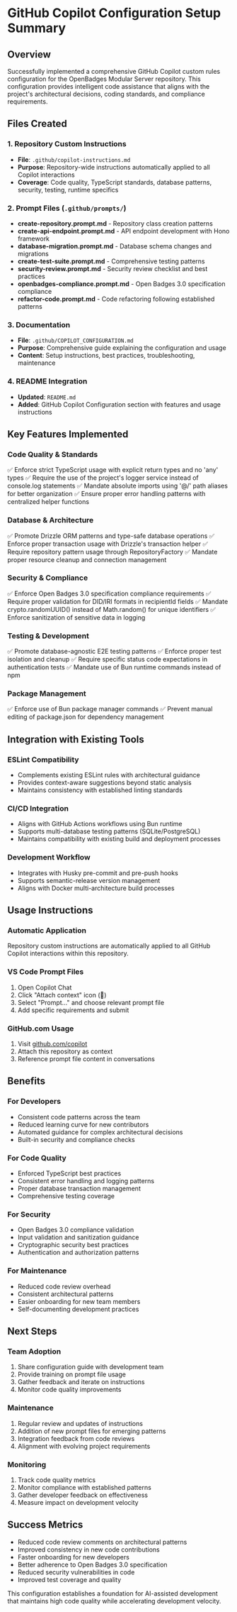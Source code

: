 # GitHub Copilot Configuration Setup Summary

## Overview

Successfully implemented a comprehensive GitHub Copilot custom rules configuration for the OpenBadges Modular Server repository. This configuration provides intelligent code assistance that aligns with the project's architectural decisions, coding standards, and compliance requirements.

## Files Created

### 1. Repository Custom Instructions
- **File**: `.github/copilot-instructions.md`
- **Purpose**: Repository-wide instructions automatically applied to all Copilot interactions
- **Coverage**: Code quality, TypeScript standards, database patterns, security, testing, runtime specifics

### 2. Prompt Files (`.github/prompts/`)
- **create-repository.prompt.md** - Repository class creation patterns
- **create-api-endpoint.prompt.md** - API endpoint development with Hono framework
- **database-migration.prompt.md** - Database schema changes and migrations
- **create-test-suite.prompt.md** - Comprehensive testing patterns
- **security-review.prompt.md** - Security review checklist and best practices
- **openbadges-compliance.prompt.md** - Open Badges 3.0 specification compliance
- **refactor-code.prompt.md** - Code refactoring following established patterns

### 3. Documentation
- **File**: `.github/COPILOT_CONFIGURATION.md`
- **Purpose**: Comprehensive guide explaining the configuration and usage
- **Content**: Setup instructions, best practices, troubleshooting, maintenance

### 4. README Integration
- **Updated**: `README.md`
- **Added**: GitHub Copilot Configuration section with features and usage instructions

## Key Features Implemented

### Code Quality & Standards
✅ Enforce strict TypeScript usage with explicit return types and no 'any' types
✅ Require the use of the project's logger service instead of console.log statements
✅ Mandate absolute imports using '@/' path aliases for better organization
✅ Ensure proper error handling patterns with centralized helper functions

### Database & Architecture
✅ Promote Drizzle ORM patterns and type-safe database operations
✅ Enforce proper transaction usage with Drizzle's transaction helper
✅ Require repository pattern usage through RepositoryFactory
✅ Mandate proper resource cleanup and connection management

### Security & Compliance
✅ Enforce Open Badges 3.0 specification compliance requirements
✅ Require proper validation for DID/IRI formats in recipientId fields
✅ Mandate crypto.randomUUID() instead of Math.random() for unique identifiers
✅ Enforce sanitization of sensitive data in logging

### Testing & Development
✅ Promote database-agnostic E2E testing patterns
✅ Enforce proper test isolation and cleanup
✅ Require specific status code expectations in authentication tests
✅ Mandate use of Bun runtime commands instead of npm

### Package Management
✅ Enforce use of Bun package manager commands
✅ Prevent manual editing of package.json for dependency management

## Integration with Existing Tools

### ESLint Compatibility
- Complements existing ESLint rules with architectural guidance
- Provides context-aware suggestions beyond static analysis
- Maintains consistency with established linting standards

### CI/CD Integration
- Aligns with GitHub Actions workflows using Bun runtime
- Supports multi-database testing patterns (SQLite/PostgreSQL)
- Maintains compatibility with existing build and deployment processes

### Development Workflow
- Integrates with Husky pre-commit and pre-push hooks
- Supports semantic-release version management
- Aligns with Docker multi-architecture build processes

## Usage Instructions

### Automatic Application
Repository custom instructions are automatically applied to all GitHub Copilot interactions within this repository.

### VS Code Prompt Files
1. Open Copilot Chat
2. Click "Attach context" icon (📎)
3. Select "Prompt..." and choose relevant prompt file
4. Add specific requirements and submit

### GitHub.com Usage
1. Visit [github.com/copilot](https://github.com/copilot)
2. Attach this repository as context
3. Reference prompt file content in conversations

## Benefits

### For Developers
- Consistent code patterns across the team
- Reduced learning curve for new contributors
- Automated guidance for complex architectural decisions
- Built-in security and compliance checks

### For Code Quality
- Enforced TypeScript best practices
- Consistent error handling and logging patterns
- Proper database transaction management
- Comprehensive testing coverage

### For Security
- Open Badges 3.0 compliance validation
- Input validation and sanitization guidance
- Cryptographic security best practices
- Authentication and authorization patterns

### For Maintenance
- Reduced code review overhead
- Consistent architectural patterns
- Easier onboarding for new team members
- Self-documenting development practices

## Next Steps

### Team Adoption
1. Share configuration guide with development team
2. Provide training on prompt file usage
3. Gather feedback and iterate on instructions
4. Monitor code quality improvements

### Maintenance
1. Regular review and updates of instructions
2. Addition of new prompt files for emerging patterns
3. Integration feedback from code reviews
4. Alignment with evolving project requirements

### Monitoring
1. Track code quality metrics
2. Monitor compliance with established patterns
3. Gather developer feedback on effectiveness
4. Measure impact on development velocity

## Success Metrics

- Reduced code review comments on architectural patterns
- Improved consistency in new code contributions
- Faster onboarding for new developers
- Better adherence to Open Badges 3.0 specification
- Reduced security vulnerabilities in code
- Improved test coverage and quality

This configuration establishes a foundation for AI-assisted development that maintains high code quality while accelerating development velocity.
